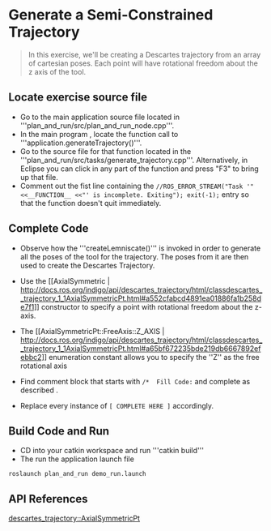 # Generate a Semi-Constrained Trajectory
>In this exercise, we'll be creating a Descartes trajectory from an array of cartesian poses.  Each point will have rotational freedom about the z axis of the tool.

## Locate exercise source file

  * Go to the main application source file located in '''plan_and_run/src/plan_and_run_node.cpp'''.
  * In the main program , locate the function call to '''application.generateTrajectory()'''. 
  * Go to the source file for that function located in the '''plan_and_run/src/tasks/generate_trajectory.cpp'''. Alternatively, in Eclipse you can click in any part of the function and press "F3" to bring up that file.
  * Comment out the fist line containing the ```//ROS_ERROR_STREAM("Task '"<<__FUNCTION__ <<"' is incomplete. Exiting"); exit(-1);``` entry so that the function doesn't quit immediately.

## Complete Code
 * Observe how the '''createLemniscate()''' is invoked in order to generate all the poses of the tool for the trajectory.  The poses from it are then used to create the Descartes Trajectory.
 * Use the [[AxialSymmetric | http://docs.ros.org/indigo/api/descartes_trajectory/html/classdescartes__trajectory_1_1AxialSymmetricPt.html#a552cfabcd4891ea01886fa1b258de7f1]] constructor to specify a point with rotational freedom about the z-axis.
 * The [[AxialSymmetricPt::FreeAxis::Z_AXIS | http://docs.ros.org/indigo/api/descartes_trajectory/html/classdescartes__trajectory_1_1AxialSymmetricPt.html#a65bf672235bde219db6667892efebbc2]] enumeration constant allows you to specify the ''Z'' as the free rotational axis
 * Find comment block that starts with ```/*  Fill Code:``` and complete as described .

 * Replace every instance of ```[ COMPLETE HERE ]``` accordingly.

## Build Code and Run

 * CD into your catkin workspace and run '''catkin build'''
 * The run the application launch file
```
roslaunch plan_and_run demo_run.launch
```

## API References

[descartes_trajectory::AxialSymmetricPt](http://docs.ros.org/indigo/api/descartes_trajectory/html/classdescartes__trajectory_1_1AxialSymmetricPt.html)

